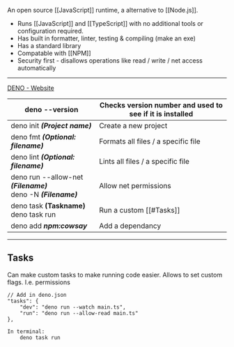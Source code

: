 An open source [[JavaScript]] runtime, a alternative to [[Node.js]]. 
- Runs [[JavaScript]] and [[TypeScript]] with no additional tools or configuration required.
- Has built in formatter, linter, testing & compiling (make an exe)
- Has a standard library
- Compatable with [[NPM]]
- Security first - disallows operations like read / write / net access automatically

---

[DENO - Website](https://deno.com)




| deno --version                                                     | Checks version number and used to see if it is installed |
| ------------------------------------------------------------------ | -------------------------------------------------------- |
| deno init ***(Project name)***                                     | Create a new project                                     |
| deno fmt ***(Optional: filename)***                                | Formats all files / a specific file                      |
| deno lint ***(Optional: filename)***                               | Lints all files / a specific file                        |
| deno run --allow-net ***(Filename)*** <br>deno -N ***(Filename)*** | Allow net permissions                                    |
| deno task **(Taskname)**<br>deno task run                          | Run a custom [[#Tasks]]                                  |
| deno add ***npm:cowsay***                                          | Add a dependancy                                         |

---

## Tasks

Can make custom tasks to make running code easier.  Allows to set custom flags. I.e. permissions

```
// Add in deno.json 
"tasks": {
	"dev": "deno run --watch main.ts",
	"run": "deno run --allow-read main.ts"
},

In terminal:
	deno task run
```
